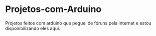 # Projetos-com-Arduino
Projetos feitos com arduino que peguei de fóruns pela internet e estou disponibilizando eles aqui. 
